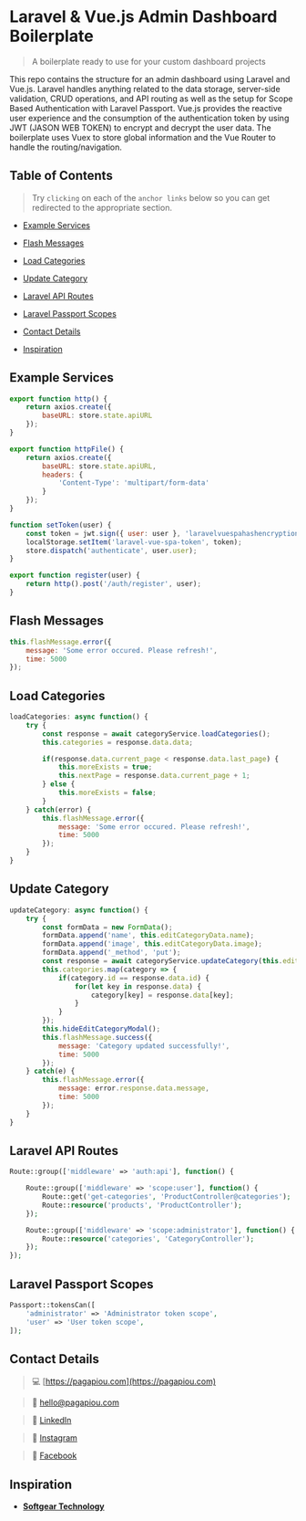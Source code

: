# Laravel & Vue.js Admin Dashboard Boilerplate

> A boilerplate ready to use for your custom dashboard projects

This repo contains the structure for an admin dashboard using Laravel and Vue.js. Laravel handles anything related to the data storage, server-side validation, CRUD operations, and API routing as well as the setup for Scope Based Authentication with Laravel Passport. Vue.js provides the reactive user experience and the consumption of the authentication token by using JWT (JASON WEB TOKEN) to encrypt and decrypt the user data. The boilerplate uses Vuex to store global information and the Vue Router to handle the routing/navigation.


## Table of Contents


> Try `clicking` on each of the `anchor links` below so you can get redirected to the appropriate section.


- [Example Services](#example-services)
- [Flash Messages](#flash-messages)
- [Load Categories](#load-categories)
- [Update Category](#update-category)
- [Laravel API Routes](#laravel-api-routes)
- [Laravel Passport Scopes](#laravel-api-routes)

- [Contact Details](#contact-details)
- [Inspiration](#inspiration)


## Example Services


```javascript
export function http() {
	return axios.create({
		baseURL: store.state.apiURL
	});
}

export function httpFile() {
	return axios.create({
		baseURL: store.state.apiURL,
		headers: {
			'Content-Type': 'multipart/form-data'
		}
	});
}

function setToken(user) {
    const token = jwt.sign({ user: user }, 'laravelvuespahashencryption2020');
    localStorage.setItem('laravel-vue-spa-token', token);
    store.dispatch('authenticate', user.user);
}

export function register(user) {
    return http().post('/auth/register', user);
}
```


## Flash Messages


```javascript
this.flashMessage.error({
    message: 'Some error occured. Please refresh!',
    time: 5000
});
```


## Load Categories


```javascript
loadCategories: async function() {
    try { 
        const response = await categoryService.loadCategories();
        this.categories = response.data.data;

        if(response.data.current_page < response.data.last_page) {
            this.moreExists = true;
            this.nextPage = response.data.current_page + 1;
        } else {
            this.moreExists = false;
        }
    } catch(error) {
        this.flashMessage.error({
            message: 'Some error occured. Please refresh!',
            time: 5000
        });
    }
}
```


## Update Category


```javascript
updateCategory: async function() {
    try {
        const formData = new FormData();
        formData.append('name', this.editCategoryData.name);
        formData.append('image', this.editCategoryData.image);
        formData.append('_method', 'put');
        const response = await categoryService.updateCategory(this.editCategoryData.id, formData);
        this.categories.map(category => {
            if(category.id == response.data.id) {
                for(let key in response.data) {
                    category[key] = response.data[key];
                }
            }
        });
        this.hideEditCategoryModal();
        this.flashMessage.success({
            message: 'Category updated successfully!',
            time: 5000
        });
    } catch(e) {
        this.flashMessage.error({
            message: error.response.data.message,
            time: 5000
        });
    }
}
```


## Laravel API Routes


```php
Route::group(['middleware' => 'auth:api'], function() {

    Route::group(['middleware' => 'scope:user'], function() {
        Route::get('get-categories', 'ProductController@categories');
        Route::resource('products', 'ProductController');
    });

    Route::group(['middleware' => 'scope:administrator'], function() {
        Route::resource('categories', 'CategoryController');
    });
});
```


## Laravel Passport Scopes


```php
Passport::tokensCan([
    'administrator' => 'Administrator token scope',
    'user' => 'User token scope',
]);
```


## Contact Details


> :computer: [https://pagapiou.com](https://pagapiou.com)

> :email: [hello@pagapiou.com](mailto:hello@pagapiou.com)

> :iphone: [LinkedIn](https://www.linkedin.com/in/agapiou/)

> :iphone: [Instagram](https://www.instagram.com/panos_agapiou/)

> :iphone: [Facebook](https://www.facebook.com/panagiotis.agapiou)


## Inspiration


- **[Softgear Technology](https://www.youtube.com/channel/UCtQz2-DHytXrXCnzfHNAvkA)**

